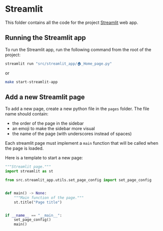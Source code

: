 # Streamlit

This folder contains all the code for the project [Streamlit](https://streamlit.io/) web app.

## Running the Streamlit app

To run the Streamlit app, run the following command from the root of the project:
```bash
streamlit run "src/streamlit_app/🏠_Home_page.py"
```
or
```bash
make start-streamlit-app
```

## Add a new Streamlit page

To add a new page, create a new python file in the `pages` folder.
The file name should contain:
- the order of the page in the sidebar
- an emoji to make the sidebar more visual
- the name of the page (with underscores instead of spaces)

Each streamlit page must implement a `main` function that will be called when the page is loaded.

Here is a template to start a new page:

```python
"""Streamlit page."""
import streamlit as st

from src.streamlit_app.utils.set_page_config import set_page_config


def main() -> None:
    """Main function of the page."""
    st.title("Page title")


if __name__ == "__main__":
    set_page_config()
    main()
```

